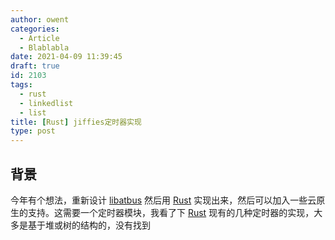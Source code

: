 ```yaml
---
author: owent
categories:
  - Article
  - Blablabla
date: 2021-04-09 11:39:45
draft: true
id: 2103
tags: 
  - rust
  - linkedlist
  - list
title: [Rust] jiffies定时器实现
type: post
---
```


## 背景

今年有个想法，重新设计 [libatbus][2] 然后用 [Rust][1] 实现出来，然后可以加入一些云原生的支持。这需要一个定时器模块，我看了下 [Rust][1] 现有的几种定时器的实现，大多是基于堆或树的结构的，没有找到

[1]: https://www.rust-lang.org/
[2]: https://github.com/atframework/libatbus